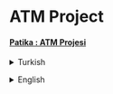 # ATM Project
#### [Patika : ATM Projesi](https://app.patika.dev/moduller/java101/pratik-atm)
<details><summary>Turkish</summary>
<p>

# Ödev
## Java 101 - Döngüler - ATM Projesi
ATM işlemlerini "Switch-Case" kullanarak yapınız.

### Şartlar
- Program açılışında `Kullanıcı Adı` ve `Şifre` sorulmalı
- `Kullanıcı Adı` ve `Şifre` doğru ise ekrana "Merhaba `Kullanıcı Adı` Patika.dev Bankasına Hoşgeldiniz!" yazmalı 
- Giriş işlemi başarı ile sonuçlandıktan sonra `Yapılabilecek İşlemler` listelenmeli ve ekrana `Yapmak istediğiniz işlemi seçiniz` yazmalı
- `Para Yatırma` seçeneği seçilir ise `Yatırmak İstediğiniz Miktar : ` sorulmalı
- İşlem tamamlandıktan sonra ekrana `Para yatırma işleminiz başarı ile gerçekleşmiştir.` yazmalı, kullanıcının bakiyesi `Yeni Bakiyeniz : ` şeklinde ekrana yazdırılmalı, `Yapılabilecek İşlemler` listelenmeli ve ekrana `Yapmak istediğiniz işlemi seçiniz` yazmalı
- `Para Çekme` seçeneği seçilir ise `Çekmek İstediğiniz Miktar : ` sorulmalı. Eğer çekmek istenilen miktar mevcut bakiyeden fazla ise ekrana `Bakiye yetersiz. Lütfen tekrar miktar giriniz.` yazmalı ve tekrar `Çekmek İstediğiniz Miktar : ` sorulmalı.
- İşlem tamamlandıktan sonra ekrana `Para çekme işleminiz başarı ile gerçekleşmiştir.` yazmalı, kullanıcının bakiyesi `Yeni Bakiyeniz : ` şeklinde ekrana yazdırılmalı, `Yapılabilecek İşlemler` listelenmeli ve ekrana `Yapmak istediğiniz işlemi seçiniz` yazmalı
- `Bakiye Sorgulama` seçeneği seçilir ise kullanıcının bakiyesi `Bakiyeniz : ` şeklinde ekrana yazdırılmalı
- İşlem tamamlandıktan sonra kullanıcının bakiyesi `Bakiyeniz : ` şeklinde ekrana yazdırılmalı ve `Yapılabilecek İşlemler` listelenmeli ve ekrana `Yapmak istediğiniz işlemi seçiniz` yazmalı
- `Çıkış` seçeneği seçilir ise ekrana "Tekrar görüşmek üzere `Kullanıcı Adı`" yazmalı ve program sonlandırılmalı
- `Kullanıcı Adı` veya `Şifre` yanlış girilirse ekrana "Hatalı kullanıcı adı veya şifre. Tekrar deneyiniz." yazmalı ve tekrar `Kullanıcı Adı` ve `Şifre` sorulmalı
- `Kullanıcı Adı` veya `Şifre` 3 kez yanlış girilirse ekrana "Hesabınız bloke olmuştur lütfen banka ile iletişime geçiniz." yazmalı ve program sonlandırılmalı

### Yapılabilecek İşlemler Listesi
    1. Para Yatırma
    2. Para Çekme
    3. Bakiye Sorgulama
    4. Çıkış

</p>
    
</details>

<p>
</p>  

 <details><summary>English</summary>
  <p>

  </p>

<p align="center">
  <img width="600" height="300" src="https://github.com/aykutcihansevim/PatikaDev/blob/main/images/workinprogress.png?raw=true">
  <img width="600" height="300" src="https://github.com/aykutcihansevim/PatikaDev/blob/main/images/underconscontentwillbe.png?raw=true">
</p>

</details>

